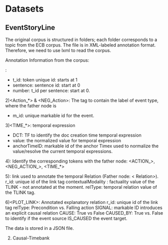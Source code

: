 # Datasets
## EventStoryLine

The original corpus is structured in folders; each folder corresponds to a topic from the ECB corpus. The file is in XML-labeled annotation format. Therefore, we need to use lxml to read the corpus.  

Annotation Information from the corpus:  

<token>:   
- t_id: token unique id: starts at 1
- sentence: sentence id: start at 0
- number: t_id per sentence: start at 0. 
  
2)<Action_*> & <NEG_Action>:
The tag to contain the label of event type, where the father node is <Markables>
- m_id: unique markable id for the event. 
  
3)<TIME_*>: temporal expression
- DCT: TF to identify the doc creation time temporal expression
- value: the normalized value for temporal expression
- anchorTimeID: markable id of the anchor Timex used to normalize the value/resolve the current temporal expressions. 
  
4)<Token anchor>: Identify the corresponding tokens with the father node: <ACTION_>, <NEG_ACTION_>, <TIME_*>
    
  
5)<TLINK>: link used to annotate the temporal Relation (Father node: < Relation>).   
r_id: unique id of the link tag
contextualModality : factuality value of the TLINK - not annotated at the moment.
relType: temporal relation value of the TLINK tag. 
  
6)<PLOT_LINK>: Annotated explanatory relation
r_id: unique id of the link tag
relType: Precondition vs. Falling action
SIGNAL: markable ID introduces an explicit causal relation
CAUSE: True vs False
CAUSED_BY: True vs. False to identify if the event source IS_CAUSED the event target.  
  
The data is stored in a JSON file.
  
  

2. Causal-Timebank
